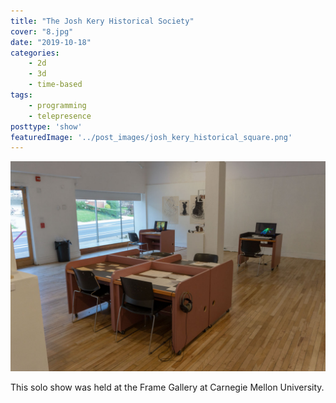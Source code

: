 ```yaml
---
title: "The Josh Kery Historical Society"
cover: "8.jpg"
date: "2019-10-18"
categories:
    - 2d
    - 3d
    - time-based
tags:
    - programming
    - telepresence
posttype: 'show'
featuredImage: '../post_images/josh_kery_historical_square.png'
---
```


<img src="../post_images/josh_kery_historical_wide1.jpg">

This solo show was held at the Frame Gallery at Carnegie Mellon University.